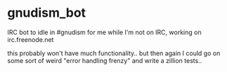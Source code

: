 # gnudism_bot
IRC bot to idle in #gnudism for me while I'm not on IRC, working on irc.freenode.net


this probably won't have much functionality..
	but then again I could go on some sort of weird "error handling frenzy" and write a zillion tests..
